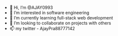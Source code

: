 - 👋 Hi, I’m @AJAY0993
- 👀 I’m interested in software engineering 
- 🌱 I’m currently learning full-stack web development
- 💞️ I’m looking to collaborate on projects with others
- 📫 my twitter - AjayPra88777142


<!---
AJAY0993/AJAY0993 is a ✨ special ✨ repository because its `README.md` (this file) appears on your GitHub profile.
You can click the Preview link to take a look at your changes.
--->
